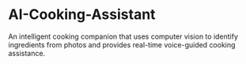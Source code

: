 # AI-Cooking-Assistant
An intelligent cooking companion that uses computer vision to identify ingredients from photos and provides real-time voice-guided cooking assistance.
